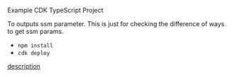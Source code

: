 Example CDK TypeScript Project

To outputs ssm parameter.
This is just for checking the difference of ways to get ssm params. 

* `npm install`
* `cdk deploy`

[description](https://figmentresearch.com/aws/cdkssm)